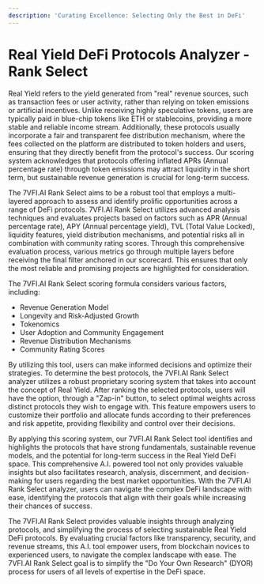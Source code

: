```yaml
---
description: 'Curating Excellence: Selecting Only the Best in DeFi'
---
```


# Real Yield DeFi Protocols Analyzer - Rank Select

Real Yield refers to the yield generated from "real" revenue sources, such as transaction fees or user activity, rather than relying on token emissions or artificial incentives. Unlike receiving highly speculative tokens, users are typically paid in blue-chip tokens like ETH or stablecoins, providing a more stable and reliable income stream. Additionally, these protocols usually incorporate a fair and transparent fee distribution mechanism, where the fees collected on the platform are distributed to token holders and users, ensuring that they directly benefit from the protocol's success. Our scoring system acknowledges that protocols offering inflated APRs (Annual percentage rate) through token emissions may attract liquidity in the short term, but sustainable revenue generation is crucial for long-term success.

The 7VFI.AI Rank Select aims to be a robust tool that employs a multi-layered approach to assess and identify prolific opportunities across a range of DeFi protocols. 7VFI.AI Rank Select utilizes advanced analysis techniques and evaluates projects based on factors such as APR (Annual percentage rate), APY (Annual percentage yield), TVL (Total Value Locked), liquidity features, yield distribution mechanisms, and potential risks all in combination with community rating scores. Through this comprehensive evaluation process, various metrics go through multiple layers before receiving the final filter anchored in our scorecard. This ensures that only the most reliable and promising projects are highlighted for consideration.

The 7VFI.AI Rank Select scoring formula considers various factors, including:

* Revenue Generation Model&#x20;
* Longevity and Risk-Adjusted Growth
* Tokenomics
* User Adoption and Community Engagement
* Revenue Distribution Mechanisms&#x20;
* Community Rating Scores

By utilizing this tool, users can make informed decisions and optimize their strategies. To determine the best protocols, the 7VFI.AI Rank Select analyzer utilizes a robust proprietary scoring system that takes into account the concept of Real Yield. After ranking the selected protocols, users will have the option, through a "Zap-in" button, to select optimal weights across distinct protocols they wish to engage with. This feature empowers users to customize their portfolio and allocate funds according to their preferences and risk appetite, providing flexibility and control over their decisions.

By applying this scoring system, our 7VFI.AI Rank Select tool identifies and highlights the protocols that have strong fundamentals, sustainable revenue models, and the potential for long-term success in the Real Yield DeFi space. This comprehensive A.I. powered tool not only provides valuable insights but also facilitates research, analysis, discernment, and decision-making for users regarding the best market opportunities. With the 7VFI.AI Rank Select analyzer, users can navigate the complex DeFi landscape with ease, identifying the protocols that align with their goals while increasing their chances of success.

The 7VFI.AI Rank Select provides valuable insights through analyzing protocols, and simplifying the process of selecting sustainable Real Yield DeFi protocols. By evaluating crucial factors like transparency, security, and revenue streams, this A.I. tool empower users, from blockchain novices to experienced users, to navigate the complex landscape with ease. The 7VFI.AI Rank Select goal is to simplify the "Do Your Own Research" (DYOR) process for users of all levels of expertise in the DeFi space.
